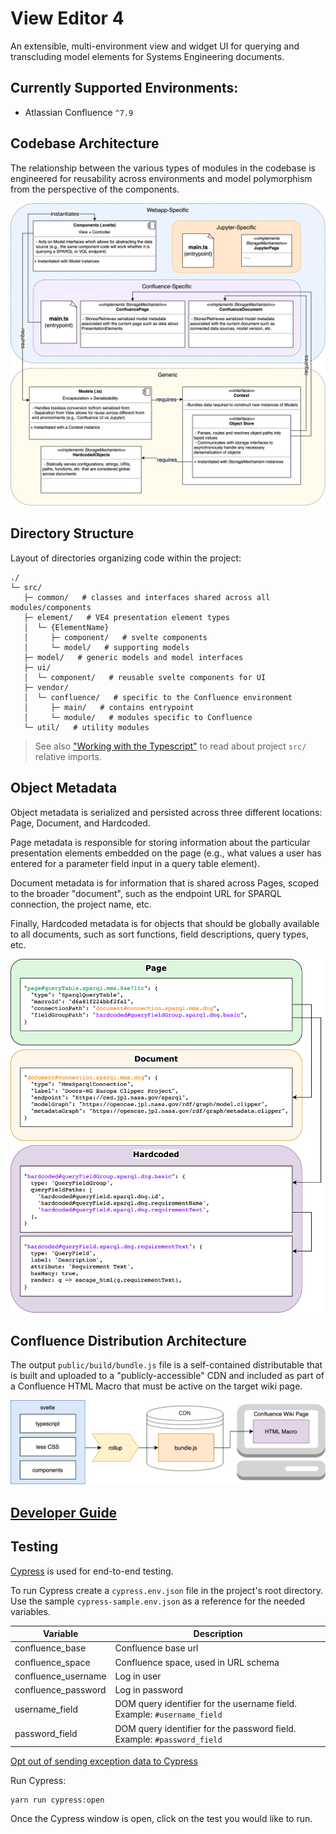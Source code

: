 # View Editor 4

An extensible, multi-environment view and widget UI for querying and transcluding model elements for Systems Engineering documents.

## Currently Supported Environments:

 - Atlassian Confluence `^7.9`


## Codebase Architecture

The relationship between the various types of modules in the codebase is engineered for reusability across environments and model polymorphism from the perspective of the components.

![Codebase architecture](docs/codebase-architecture.png)

## Directory Structure

Layout of directories organizing code within the project:

```
./
└─ src/
   ├─ common/   # classes and interfaces shared across all modules/components
   ├─ element/   # VE4 presentation element types
   │  └─ {ElementName}
   │     ├─ component/   # svelte components
   │     └─ model/   # supporting models
   ├─ model/   # generic models and model interfaces
   ├─ ui/
   │  └─ component/   # reusable svelte components for UI
   ├─ vendor/
   │  └─ confluence/   # specific to the Confluence environment
   │     ├─ main/   # contains entrypoint
   │     └─ module/   # modules specific to Confluence
   └─ util/   # utility modules
```

> See also ["Working with the Typescript"](docs/developer-guide.md#working-with-the-typescript) to read about project `src/` relative imports.


## Object Metadata

Object metadata is serialized and persisted across three different locations: Page, Document, and Hardcoded.

Page metadata is responsible for storing information about the particular presentation elements embedded on the page (e.g., what values a user has entered for a parameter field input in a query table element).

Document metadata is for information that is shared across Pages, scoped to the broader "document", such as the endpoint URL for SPARQL connection, the project name, etc.

Finally, Hardcoded metadata is for objects that should be globally available to all documents, such as sort functions, field descriptions, query types, etc.

![Object metadata](docs/object-metadata.png)


## Confluence Distribution Architecture

The output `public/build/bundle.js` file is a self-contained distributable that is built and uploaded to a "publicly-accessible" CDN and included as part of a Confluence HTML Macro that must be active on the target wiki page.

![Distribution architecture for confluence](docs/distribution-architecture.png)


## [Developer Guide](docs/developer-guide.md)


## Testing

[Cypress](https://www.cypress.io/) is used for end-to-end testing.

To run Cypress create a `cypress.env.json` file in the project's root directory. Use the sample `cypress-sample.env.json` as a reference for the needed variables.

| Variable | Description                                 |
| ---- | ---------------------------------------- |
| confluence_base | Confluence base url |
| confluence_space | Confluence space, used in URL schema  |
| confluence_username  | Log in user |
| confluence_password   | Log in password |
| username_field | DOM query identifier for the username field. Example: `#username_field`  |
| password_field | DOM query identifier for the password field. Example: `#password_field`   |

[Opt out of sending exception data to Cypress](https://docs.cypress.io/guides/getting-started/installing-cypress#Opt-out-of-sending-exception-data-to-Cypress)

Run Cypress:
```shell
yarn run cypress:open
```

Once the Cypress window is open, click on the test you would like to run.

